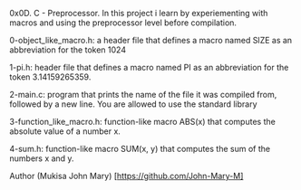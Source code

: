  0x0D. C - Preprocessor. In this project i learn by experiementing with macros
 and using the preprocessor level before compilation.

0-object_like_macro.h: a header file that defines a macro named SIZE as
an abbreviation for the token 1024

1-pi.h: header file that defines a macro named PI as an abbreviation for the
token 3.14159265359.

2-main.c:  program that prints the name of the file it was compiled from,
followed by a new line.
You are allowed to use the standard library

3-function_like_macro.h: function-like macro ABS(x) that computes the absolute
value of a number x.

4-sum.h:  function-like macro SUM(x, y) that computes the sum of the numbers x
and y.

Author
(Mukisa John Mary) [https://github.com/John-Mary-M]